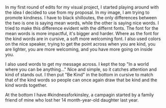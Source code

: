 In my first round of edits for my visual project, I started playing around with the idea I decided to use from my proposal. 
In my image, I am trying to promote kindness. I have to black shilloutes, the only differences between the two is one is 
saying mean words, while the other is saying nice words. I tried to make this difference evident with the differnt fonts. 
The font for the mean words is more impactful, it's bigger and harder. Where as the font for the kind words are in cursive, a soft
more welcoming font. I also used colors on the nice speaker, trying to get the point across when you are kind, you are lighter, 
you are more welcoming, and you have more going on inside you. 

I also used words to get my message across. I kept the top "In a world where you can be anything..." Nice and simple, so 
it catches attention and kind of stands out. I then put "Be Kind" in the bottom in cursive to match that of the kind words so 
people can once again draw that be kind and the kind words together. 

At the bottom I have #kindnessforkinsley, a campagin started by a family friend of mine who lost her 14 month-year-old daughter
last year. 
